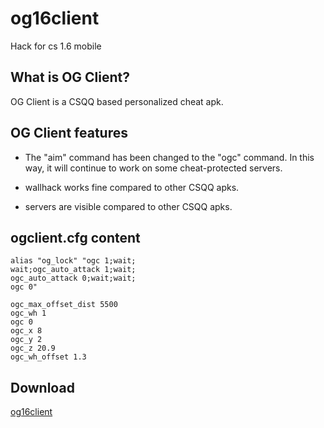 # og16client
Hack for cs 1.6 mobile

## What is OG Client?
OG Client is a CSQQ based personalized cheat apk.

## OG Client features
- The "aim" command has been changed to the "ogc" command.  In this way, it will continue to work on some cheat-protected servers.

- wallhack works fine compared to other CSQQ apks.

- servers are visible compared to other CSQQ apks.

## ogclient.cfg content
```
alias "og_lock" "ogc 1;wait;
wait;ogc_auto_attack 1;wait;
ogc_auto_attack 0;wait;wait;
ogc 0"

ogc_max_offset_dist 5500
ogc_wh 1
ogc 0
ogc_x 8
ogc_y 2
ogc_z 20.9
ogc_wh_offset 1.3
```

## Download
[og16client](https://github.com/ByOreo-skrt/og16client/releases)

